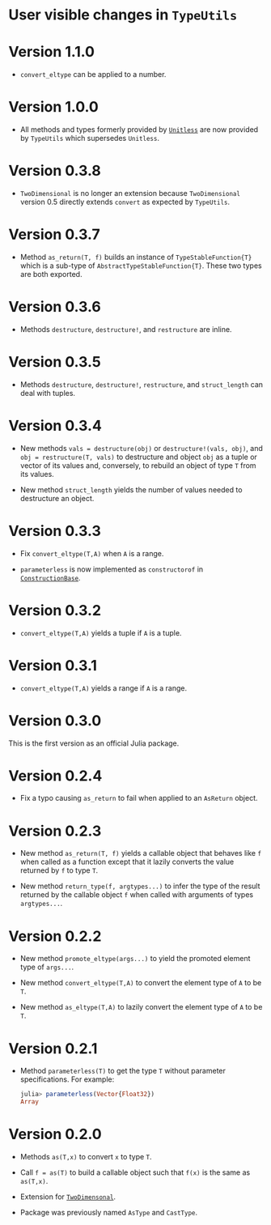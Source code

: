 # User visible changes in `TypeUtils`

# Version 1.1.0

- `convert_eltype` can be applied to a number.

# Version 1.0.0

- All methods and types formerly provided by
  [`Unitless`](https://github.com/emmt/Unitless.jl) are now provided by
  `TypeUtils` which supersedes `Unitless`.

# Version 0.3.8

- `TwoDimensional` is no longer an extension because `TwoDimensional` version
  0.5 directly extends `convert` as expected by `TypeUtils`.

# Version 0.3.7

- Method `as_return(T, f)` builds an instance of `TypeStableFunction{T}` which
  is a sub-type of `AbstractTypeStableFunction{T}`. These two types are both
  exported.

# Version 0.3.6

- Methods `destructure`, `destructure!`, and `restructure` are inline.

# Version 0.3.5

- Methods `destructure`, `destructure!`, `restructure`, and `struct_length`
  can deal with tuples.

# Version 0.3.4

- New methods `vals = destructure(obj)` or `destructure!(vals, obj)`, and `obj
  = restructure(T, vals)` to destructure and object `obj` as a tuple or vector
  of its values and, conversely, to rebuild an object of type `T` from its
  values.

- New method `struct_length` yields the number of values needed to destructure
  an object.

# Version 0.3.3

- Fix `convert_eltype(T,A)` when `A` is a range.

- `parameterless` is now implemented as `constructorof` in
  [`ConstructionBase`](https://github.com/JuliaObjects/ConstructionBase.jl).


# Version 0.3.2

- `convert_eltype(T,A)` yields a tuple if `A` is a tuple.


# Version 0.3.1

- `convert_eltype(T,A)` yields a range if `A` is a range.


# Version 0.3.0

This is the first version as an official Julia package.


# Version 0.2.4

- Fix a typo causing `as_return` to fail when applied to an `AsReturn` object.


# Version 0.2.3

- New method `as_return(T, f)` yields a callable object that behaves like `f`
  when called as a function except that it lazily converts the value returned
  by `f` to type `T`.

- New method `return_type(f, argtypes...)` to infer the type of the result
  returned by the callable object `f` when called with arguments of types
  `argtypes...`.


# Version 0.2.2

- New method `promote_eltype(args...)` to yield the promoted element type of
  `args...`.

- New method `convert_eltype(T,A)` to convert the element type of `A` to be `T`.

- New method `as_eltype(T,A)` to lazily convert the element type of `A` to be `T`.


# Version 0.2.1

- Method `parameterless(T)` to get the type `T` without parameter
  specifications. For example:

  ```julia
  julia> parameterless(Vector{Float32})
  Array
  ```


# Version 0.2.0

- Methods `as(T,x)` to convert `x` to type `T`.

- Call `f = as(T)` to build a callable object such that `f(x)` is the same as
  `as(T,x)`.

- Extension for [`TwoDimensonal`](https://github.com/emmt/TwoDimensional.jl).

- Package was previously named `AsType` and `CastType`.
